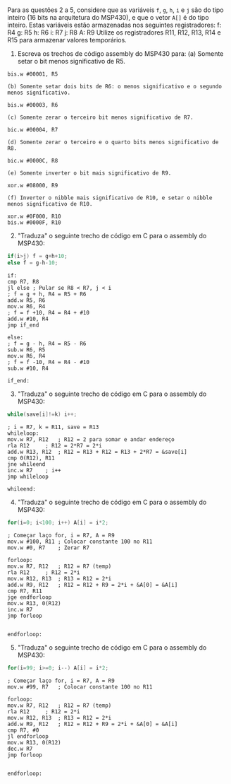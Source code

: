 #
#
Para as questões 2 a 5, considere que as variáveis `f`, `g`, `h`, `i` e `j` são do tipo inteiro (16 bits na arquitetura do MSP430), e que o vetor `A[]` é do tipo inteiro. Estas variáveis estão armazenadas nos seguintes registradores:
	f: R4
	g: R5
	h: R6
	i: R7
	j: R8
	A: R9
Utilize os registradores R11, R12, R13, R14 e R15 para armazenar valores temporários.

1. Escreva os trechos de código assembly do MSP430 para:
	(a) Somente setar o bit menos significativo de R5.
	
```
bis.w #00001, R5
```

	(b) Somente setar dois bits de R6: o menos significativo e o segundo menos significativo.
	
```
bis.w #00003, R6
```

	(c) Somente zerar o terceiro bit menos significativo de R7.

```
bic.w #00004, R7
```

	(d) Somente zerar o terceiro e o quarto bits menos significativo de R8.

```
bic.w #0000C, R8
```

	(e) Somente inverter o bit mais significativo de R9.

```
xor.w #08000, R9
```

	(f) Inverter o nibble mais significativo de R10, e setar o nibble menos significativo de R10.

```
xor.w #0F000, R10
bis.w #0000F, R10
```

2. "Traduza" o seguinte trecho de código em C para o assembly do MSP430:

```C
if(i>j) f = g+h+10;
else f = g-h-10;
```

```
if:
cmp R7, R8
jl else	; Pular se R8 < R7, j < i
; f = g + h, R4 = R5 + R6
add.w R5, R6
mov.w R6, R4
; f = f +10, R4 = R4 + #10
add.w #10, R4
jmp if_end

else:
; f = g - h, R4 = R5 - R6
sub.w R6, R5
mov.w R6, R4
; f = f -10, R4 = R4 - #10
sub.w #10, R4

if_end:
```

3. "Traduza" o seguinte trecho de código em C para o assembly do MSP430:

```C
while(save[i]!=k) i++;
```

```
; i = R7, k = R11, save = R13
whileloop:
mov.w R7, R12	; R12 = 2 para somar e andar endereço
rla R12		; R12 = 2*R7 = 2*i
add.w R13, R12	; R12 = R13 + R12 = R13 + 2*R7 = &save[i]
cmp 0(R12), R11
jne whileend
inc.w R7	; i++
jmp whileloop

whileend:

```

4. "Traduza" o seguinte trecho de código em C para o assembly do MSP430:

```C
for(i=0; i<100; i++) A[i] = i*2;
```

```
; Começar laço for, i = R7, A = R9
mov.w #100, R11	; Colocar constante 100 no R11
mov.w #0, R7	; Zerar R7

forloop:
mov.w R7, R12	; R12 = R7 (temp)
rla R12		; R12 = 2*i
mov.w R12, R13	; R13 = R12 = 2*i
add.w R9, R12	; R12 = R12 + R9 = 2*i + &A[0] = &A[i]
cmp R7, R11
jge endforloop
mov.w R13, 0(R12)
inc.w R7
jmp forloop


endforloop:
```

5. "Traduza" o seguinte trecho de código em C para o assembly do MSP430:

```C
for(i=99; i>=0; i--) A[i] = i*2;
```

```
; Começar laço for, i = R7, A = R9
mov.w #99, R7	; Colocar constante 100 no R11

forloop:
mov.w R7, R12	; R12 = R7 (temp)
rla R12		; R12 = 2*i
mov.w R12, R13	; R13 = R12 = 2*i
add.w R9, R12	; R12 = R12 + R9 = 2*i + &A[0] = &A[i]
cmp R7, #0
jl endforloop
mov.w R13, 0(R12)
dec.w R7
jmp forloop


endforloop:
```
